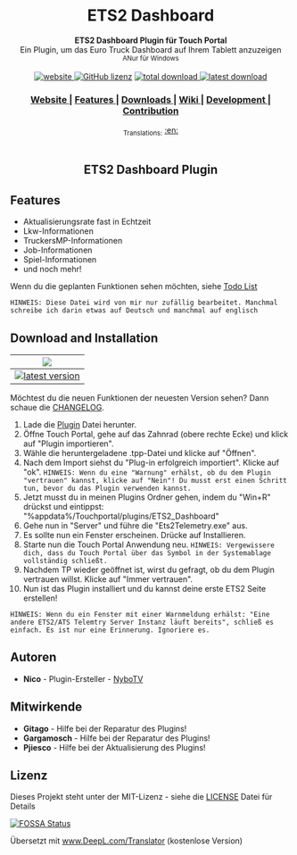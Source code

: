 <h1 align="center">ETS2 Dashboard</h1>

<div align="center">
  <strong>ETS2 Dashboard Plugin für Touch Portal</strong><br>
  Ein Plugin, um das Euro Truck Dashboard auf Ihrem Tablett anzuzeigen<br>
  <sub>ANur für Windows</sub>
</div>

<br>

<div align="center">
  <!-- Version -->
  <a href="https://nybotv.github.io/TP_ETS2_Plugin/">
    <img src="https://badge.fury.io/gh/NyboTV%2FTP_ETS2_Plugin.svg" alt="website">
  </a>
  <!-- License -->
  <a href="LICENSE">
    <a href="https://github.com/NyboTV/TP_ETS2_Plugin/blob/master/LICENSE"><img alt="GitHub lizenz" src="https://img.shields.io/github/license/NyboTV/TP_ETS2_Plugin"></a>
  </a>
  <!-- Downloads total -->
  <a href="https://github.com/NyboTV/TP_ETS2_Plugin/releases">
    <img src="https://img.shields.io/github/downloads/NyboTV/TP_ETS2_Plugin/total.svg" alt="total download">
  </a>
  <!-- Downloads latest release -->
  <a href="https://github.com/NyboTV/TP_ETS2_Plugin/releases/latest">
    <img src="https://img.shields.io/github/downloads/NyboTV/TP_ETS2_Plugin/latest/total.svg" alt="latest download">
  </a>
</div>

<div align="center">
  <h3>
    <a href="https://nybotv.github.io/TP_ETS2_Plugin/">
      Website
    </a>
    <span> | </span>
    <a href="#features">
      Features
    </a>
    <span> | </span>
    <a href="#download-and-installation">
      Downloads
    </a>
    <span> | </span>
    <a href="https://github.com/NyboTV/TP_ETS2_Plugin/wiki">
      Wiki
    </a>
    <span> | </span>
    <a href="#development">
      Development
    </a>
    <span> | </span>
    <a href="#contribution">
      Contribution
    </a>
  </h3>
</div>

<div align="center">
  <sub>Translations:</sub>
  <a href="README.md">
    <span>:en:</span>
  </a>
  
</div>
<br />

<h2 align="center">ETS2 Dashboard Plugin</h2>

## Features

- Aktualisierungsrate fast in Echtzeit
- Lkw-Informationen
- TruckersMP-Informationen
- Job-Informationen
- Spiel-Informationen
- und noch mehr!

Wenn du die geplanten Funktionen sehen möchten, siehe [Todo List](TODO.LIST)

`HINWEIS: Diese Datei wird von mir nur zufällig bearbeitet. Manchmal schreibe ich darin etwas auf Deutsch und manchmal auf englisch`

## Download and Installation

| ![](https://raw.githubusercontent.com/wiki/ryanoasis/nerd-fonts/screenshots/v1.0.x/windows-pass-sm.png)                                                                                                          |   
|:----------------------------------------------------------------------------------------------------------------------------------------------------------------------------------------------------------------:|
[![latest version](https://img.shields.io/github/downloads/NyboTV/TP_ETS2_Plugin/latest/ETS2_Dashboard.tpp.svg)](https://github.com/NyboTV/Tp_ETS2_Plugin/releases/latest/download/ETS2_Dashboard.tpp) | 

Möchtest du die neuen Funktionen der neuesten Version sehen? Dann schaue die [CHANGELOG](CHANGELOG.md).


1. Lade die [Plugin](https://github.com/NyboTV/Tp_ETS2_Plugin/releases/latest/download/ETS2_Dashboard.tpp) Datei herunter.
2. Öffne Touch Portal, gehe auf das Zahnrad (obere rechte Ecke) und klick auf "Plugin importieren".
3. Wähle die heruntergeladene .tpp-Datei und klicke auf "Öffnen".
4. Nach dem Import siehst du "Plug-in erfolgreich importiert". Klicke auf "ok". 
`HINWEIS: Wenn du eine "Warnung" erhälst, ob du dem Plugin "vertrauen" kannst, klicke auf "Nein"! Du musst erst einen Schritt tun, bevor du das Plugin verwenden kannst.`
6. Jetzt musst du in meinen Plugins Ordner gehen, indem du "Win+R" drückst und eintippst: "%appdata%/Touchportal/plugins/ETS2_Dashboard"
7. Gehe nun in "Server" und führe die "Ets2Telemetry.exe" aus. 
8. Es sollte nun ein Fenster erscheinen. Drücke auf Installieren.
9. Starte nun die Touch Portal Anwendung neu. 
`HINWEIS: Vergewissere dich, dass du Touch Portal über das Symbol in der Systemablage vollständig schließt.`
6. Nachdem TP wieder geöffnet ist, wirst du gefragt, ob du dem Plugin vertrauen willst. Klicke auf "Immer vertrauen".
7. Nun ist das Plugin installiert und du kannst deine erste ETS2 Seite erstellen!

`HINWEIS: Wenn du ein Fenster mit einer Warnmeldung erhälst: "Eine andere ETS2/ATS Telemtry Server Instanz läuft bereits", schließ es einfach. Es ist nur eine Erinnerung. Ignoriere es.`


## Autoren
- **Nico** - Plugin-Ersteller - [NyboTV](https://github.com/NyboTV)


## Mitwirkende
- **Gitago** - Hilfe bei der Reparatur des Plugins!
- **Gargamosch** - Hilfe bei der Reparatur des Plugins! 
- **Pjiesco** - Hilfe bei der Aktualisierung des Plugins! 



## Lizenz
Dieses Projekt steht unter der MIT-Lizenz - siehe die [LICENSE](LICENSE) Datei für Details

[![FOSSA Status](https://app.fossa.com/api/projects/git%2Bgithub.com%2FNyboTV%2FTP_ETS2_Plugin.svg?type=large)](https://app.fossa.com/projects/git%2Bgithub.com%2FNyboTV%2FTP_ETS2_Plugin?ref=badge_large)


Übersetzt mit www.DeepL.com/Translator (kostenlose Version)